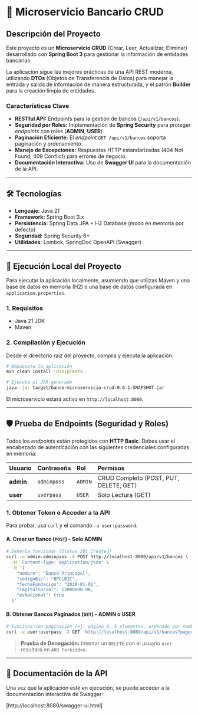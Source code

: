 
# 🏦 Microservicio Bancario CRUD

## Descripción del Proyecto

Este proyecto es un **Microservicio CRUD** (Crear, Leer, Actualizar, Eliminar) desarrollado con **Spring Boot 3** para gestionar la información de entidades bancarias.

La aplicación sigue las mejores prácticas de una API REST moderna, utilizando **DTOs** (Objetos de Transferencia de Datos) para manejar la entrada y salida de información de manera estructurada, y el patrón **Builder** para la creación limpia de entidades.

### Características Clave

* **RESTful API:** Endpoints para la gestión de bancos (`/api/v1/bancos`).
* **Seguridad por Roles:** Implementación de **Spring Security** para proteger *endpoints* con roles (**ADMIN**, **USER**).
* **Paginación Eficiente:** El *endpoint* `GET /api/v1/bancos` soporta paginación y ordenamiento.
* **Manejo de Excepciones:** Respuestas HTTP estandarizadas (404 Not Found, 409 Conflict) para errores de negocio.
* **Documentación Interactiva:** Uso de **Swagger UI** para la documentación de la API.

-----

## 🛠️ Tecnologías

* **Lenguaje:** Java 21
* **Framework:** Spring Boot 3.x
* **Persistencia:** Spring Data JPA + H2 Database (modo en memoria por defecto)
* **Seguridad:** Spring Security 6+
* **Utilidades:** Lombok, SpringDoc OpenAPI (Swagger)

-----

## 🚀 Ejecución Local del Proyecto

Para ejecutar la aplicación localmente, asumiendo que utilizas Maven y una base de datos en memoria (H2) o una base de datos configurada en `application.properties`.

### 1\. Requisitos

* Java 21 JDK
* Maven

### 2\. Compilación y Ejecución

Desde el directorio raíz del proyecto, compila y ejecuta la aplicación:

```bash
# Empaqueta la aplicación 
mvn clean install -DskipTests

# Ejecuta el JAR generado
java -jar target/banco-microservicio-crud-0.0.1-SNAPSHOT.jar
```

El microservicio estará activo en `http://localhost:8080`.

-----

## 🛡️ Prueba de Endpoints (Seguridad y Roles)

Todos los *endpoints* están protegidos con **HTTP Basic**. Debes usar el encabezado de autenticación con las siguientes credenciales configuradas en memoria:

| Usuario | Contraseña | Rol | Permisos |
| :--- | :--- | :--- | :--- |
| **admin** | `adminpass` | `ADMIN` | CRUD Completo (POST, PUT, DELETE, GET) |
| **user** | `userpass` | `USER` | Solo Lectura (GET) |

### 1\. Obtener Token o Acceder a la API

Para probar, usa `curl` y el comando `-u user:password`.

#### A. Crear un Banco (`POST`) - Solo ADMIN

```bash
# Debería funcionar (Status 201 Created)
curl -u admin:adminpass -X POST http://localhost:8080/api/v1/bancos \
  -H 'Content-Type: application/json' \
  -d '{
    "nombre": "Banco Principal",
    "codigoBic": "BPCLBIC",
    "fechaFundacion": "2010-01-01",
    "capitalSocial": 12000000.00,
    "esNacional": true
  }'
```

#### B. Obtener Bancos Paginados (`GET`) - ADMIN o USER

```bash
# Funciona con paginación (ej. página 0, 5 elementos, ordenado por nombre descendente)
curl -u user:userpass -X GET 'http://localhost:8080/api/v1/bancos?page=0&size=5&sort=nombre,desc'
```

> **Prueba de Denegación:** Intentar un `DELETE` con el usuario `user` resultará en `403 Forbidden`.

-----

## 📄 Documentación de la API

Una vez que la aplicación esté en ejecución, se puede acceder a la documentación interactiva de Swagger:

[http://localhost:8080/swagger-ui.html]
